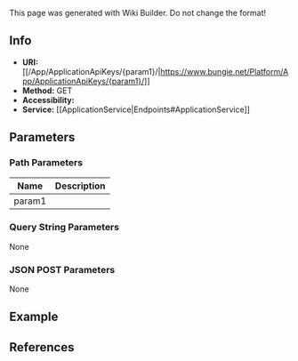 <span class="wiki-builder">This page was generated with Wiki Builder. Do not change the format!</span>

## Info

* **URI:** [[/App/ApplicationApiKeys/{param1}/|https://www.bungie.net/Platform/App/ApplicationApiKeys/{param1}/]]
* **Method:** GET
* **Accessibility:**
* **Service:** [[ApplicationService|Endpoints#ApplicationService]]

## Parameters
### Path Parameters
Name | Description
---- | -----------
param1 | 

### Query String Parameters
None

### JSON POST Parameters
None

## Example

## References

